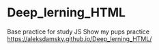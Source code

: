 # Deep_lerning_HTML
Base practice for study JS
Show my pups practice https://aleksdamsky.github.io/Deep_lerning_HTML/
